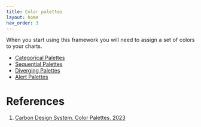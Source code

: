 ```yaml
---
title: Color palettes
layout: home
nav_order: 3
---
```


<p align = "justify">When you start using this framework you will need to assign a set of colors to your charts.</p>

<ul>
<li><a href="https://carbondesignsystem.com/data-visualization/color-palettes/#categorical-palettes" target = "_blank" rel = "noopener noreferrer">Categorical Palettes</a></li>
<li><a href="https://carbondesignsystem.com/data-visualization/color-palettes/#sequential-palettes" target = "_blank" rel = "noopener noreferrer">Sequential Palettes</a></li>
<li><a href="https://carbondesignsystem.com/data-visualization/color-palettes/#diverging-palettes" target = "_blank" rel = "noopener noreferrer">Diverging Palettes</a></li>
<li><a href="https://carbondesignsystem.com/data-visualization/color-palettes/#alert-palette" target = "_blank" rel = "noopener noreferrer">Alert Palettes</a></li>
</ul>

<h1>References</h1>

<ol>
<li><a href="https://carbondesignsystem.com/data-visualization/color-palettes" target = "_blank" rel = "noopener noreferrer">Carbon Design System. Color Palettes. 2023</a></li>
</ol>